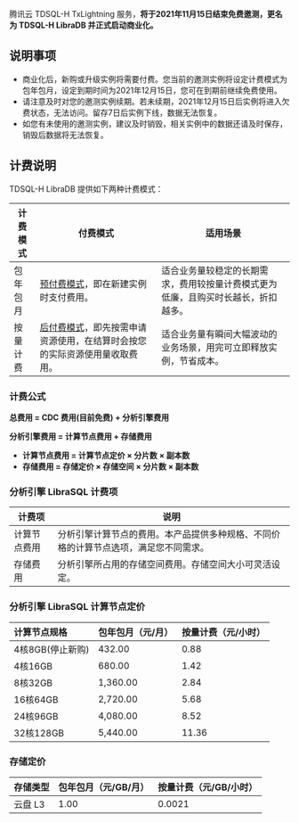 
腾讯云 TDSQL-H TxLightning 服务，**将于2021年11月15日结束免费邀测，更名为 TDSQL-H LibraDB 并正式启动商业化。**

## 说明事项
- 商业化后，新购或升级实例将需要付费。您当前的邀测实例将设定计费模式为包年包月，设定到期时间为2021年12月15日，您可在到期前继续免费使用。
- 请注意及时对您的邀测实例续期。若未续期，2021年12月15日后实例将进入欠费状态，无法访问。留存7日后实例下线，数据无法恢复。
- 如您有未使用的邀测实例，建议及时销毁，相关实例中的数据还请及时保存，销毁后数据将无法恢复。


## 计费说明
TDSQL-H LibraDB 提供如下两种计费模式：

| 计费模式                             | 付费模式                       | 适用场景                              |
| -------------------------------- | -------------------------------- | --------------------------------------------- |
| 包年包月                                                     | [预付费模式](https://cloud.tencent.com/document/product/555/9618)，即在新建实例时支付费用。 | 适合业务量较稳定的长期需求，费用较按量计费模式更为低廉，且购买时长越长，折扣越多。 |
| 按量计费                                                     | [后付费模式](https://cloud.tencent.com/document/product/555/9617)，即先按需申请资源使用，在结算时会按您的实际资源使用量收取费用。 | 适合业务量有瞬间大幅波动的业务场景，用完可立即释放实例，节省成本。 |


### 计费公式
**总费用 = CDC 费用(目前免费) + 分析引擎费用**

**分析引擎费用 = 计算节点费用 + 存储费用**
- **计算节点费用 = 计算节点定价 × 分片数 × 副本数**
- **存储费用 = 存储定价 × 存储空间 × 分片数 × 副本数**

### 分析引擎 LibraSQL 计费项
| 计费项       | 说明                                                         |
| ------------ | ------------------------------------------------------------ |
| 计算节点费用 | 分析引擎计算节点的费用。本产品提供多种规格、不同价格的计算节点选项，满足您不同需求。 |
| 存储费用     | 分析引擎所占用的存储空间费用。存储空间大小可灵活设定。       |
 
### 分析引擎 LibraSQL 计算节点定价
| 计算节点规格     | 包年包月（元/月） | 按量计费（元/小时） |
| :--------------- | --------------- | ----------------- |
| 4核8GB(停止新购) | 432.00          | 0.88              |
| 4核16GB          | 680.00          | 1.42              |
| 8核32GB          | 1,360.00        | 2.84              |
| 16核64GB         | 2,720.00        | 5.68              |
| 24核96GB         | 4,080.00        | 8.52              |
| 32核128GB        | 5,440.00        | 11.36             |

### 存储定价
| 存储类型 | 包年包月（元/GB/月） | 按量计费（元/GB/小时） |
| -------- | -------------------- | ---------------------- |
| 云盘 L3   | 1.00                 | 0.0021                 |


